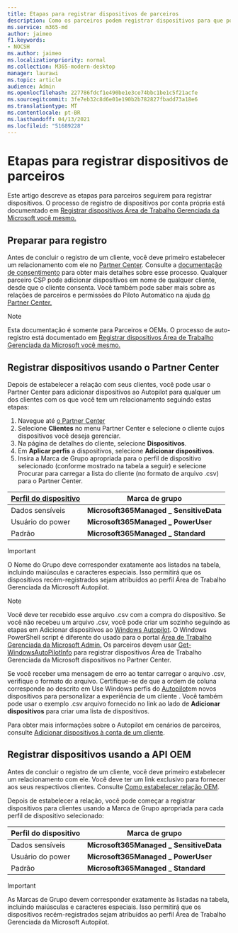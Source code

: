```yaml
---
title: Etapas para registrar dispositivos de parceiros
description: Como os parceiros podem registrar dispositivos para que possam ser gerenciados por Área de Trabalho Gerenciada da Microsoft
ms.service: m365-md
author: jaimeo
f1.keywords:
- NOCSH
ms.author: jaimeo
ms.localizationpriority: normal
ms.collection: M365-modern-desktop
manager: laurawi
ms.topic: article
audience: Admin
ms.openlocfilehash: 227786fdcf1e490be1e3ce74bbc1be1c5f21acfe
ms.sourcegitcommit: 3fe7eb32c8d6e01e190b2b782827fbadd73a18e6
ms.translationtype: MT
ms.contentlocale: pt-BR
ms.lasthandoff: 04/13/2021
ms.locfileid: "51689228"
---
```

# <a name="steps-for-partners-to-register-devices"></a>Etapas para registrar dispositivos de parceiros


Este artigo descreve as etapas para parceiros seguirem para registrar dispositivos. O processo de registro de dispositivos por conta própria está documentado em [Registrar dispositivos Área de Trabalho Gerenciada da Microsoft você mesmo.](register-devices-self.md)



## <a name="prepare-for-registration"></a>Preparar para registro 
Antes de concluir o registro de um cliente, você deve primeiro estabelecer um relacionamento com ele no [Partner Center](https://partner.microsoft.com/dashboard). Consulte a [documentação de consentimento](/windows/deployment/windows-autopilot/registration-auth#csp-authorization) para obter mais detalhes sobre esse processo. Qualquer parceiro CSP pode adicionar dispositivos em nome de qualquer cliente, desde que o cliente consenta. Você também pode saber mais sobre as relações de parceiros e permissões do Piloto Automático na ajuda [do Partner Center.](/partner-center/customers_revoke_admin_privileges#windows-autopilot)


> [!NOTE]
> Esta documentação é somente para Parceiros e OEMs. O processo de auto-registro está documentado em [Registrar dispositivos Área de Trabalho Gerenciada da Microsoft você mesmo.](register-devices-self.md)


## <a name="register-devices-by-using-partner-center"></a>Registrar dispositivos usando o Partner Center

Depois de estabelecer a relação com seus clientes, você pode usar o Partner Center para adicionar dispositivos ao Autopilot para qualquer um dos clientes com os que você tem um relacionamento seguindo estas etapas:

1. Navegue até [o Partner Center](https://partner.microsoft.com/dashboard)
2. Selecione **Clientes** no menu Partner Center e selecione o cliente cujos dispositivos você deseja gerenciar.
3. Na página de detalhes do cliente, selecione **Dispositivos**.
4. Em **Aplicar perfis** a dispositivos, selecione **Adicionar dispositivos**.
5. Insira a Marca de Grupo apropriada para o perfil de dispositivo selecionado  (conforme mostrado na tabela a seguir) e selecione Procurar para carregar a lista do cliente (no formato de arquivo .csv) para o Partner Center.

|[Perfil do dispositivo](../service-description/profiles.md)  |Marca de grupo  |
|---------|---------|
|Dados sensíveis     |**Microsoft365Managed \_ SensitiveData**    |
|Usuário do power     | **Microsoft365Managed \_ PowerUser**          |
|Padrão     | **Microsoft365Managed \_ Standard**        |

> [!IMPORTANT]
> O Nome do Grupo deve corresponder exatamente aos listados na tabela, incluindo maiúsculas e caracteres especiais. Isso permitirá que os dispositivos recém-registrados sejam atribuídos ao perfil Área de Trabalho Gerenciada da Microsoft Autopilot.

>[!NOTE]
> Você deve ter recebido esse arquivo .csv com a compra do dispositivo. Se você não recebeu um arquivo .csv, você pode criar um sozinho seguindo as etapas em Adicionar dispositivos ao [Windows Autopilot](/windows/deployment/windows-autopilot/add-devices#collecting-the-hardware-id-from-existing-devices-using-powershell). O Windows PowerShell script é diferente do usado para o portal [Área de Trabalho Gerenciada da Microsoft Admin.](./register-devices-self.md#obtain-the-hardware-hash) Os parceiros devem usar [Get-WindowsAutoPilotInfo](https://www.powershellgallery.com/packages/Get-WindowsAutoPilotInfo) para registrar dispositivos Área de Trabalho Gerenciada da Microsoft dispositivos no Partner Center.

Se você receber uma mensagem de erro ao tentar carregar o arquivo .csv, verifique o formato do arquivo. Certifique-se de que a ordem de coluna corresponde ao descrito em Use Windows perfis do [Autopilot](/partner-center/autopilot#add-devices-to-a-customers-account)em novos dispositivos para personalizar a experiência de um cliente . Você também pode usar o exemplo .csv arquivo fornecido no link ao lado de **Adicionar dispositivos** para criar uma lista de dispositivos. 

Para obter mais informações sobre o Autopilot em cenários de parceiros, consulte [Adicionar dispositivos à conta de um cliente](/partner-center/autopilot#add-devices-to-a-customers-account).


## <a name="register-devices-by-using-the-oem-api"></a>Registrar dispositivos usando a API OEM

Antes de concluir o registro de um cliente, você deve primeiro estabelecer um relacionamento com ele. Você deve ter um link exclusivo para fornecer aos seus respectivos clientes. Consulte [Como estabelecer relação OEM](/windows/deployment/windows-autopilot/registration-auth#oem-authorization).

Depois de estabelecer a relação, você pode começar a registrar dispositivos para clientes usando a Marca de Grupo apropriada para cada perfil de dispositivo selecionado:


|Perfil do dispositivo  |Marca de grupo  |
|---------|---------|
|Dados sensíveis     | **Microsoft365Managed \_ SensitiveData**     |
|Usuário do power     | **Microsoft365Managed \_ PowerUser**          |
|Padrão     | **Microsoft365Managed \_ Standard**      |

> [!IMPORTANT]
> As Marcas de Grupo devem corresponder exatamente às listadas na tabela, incluindo maiúsculas e caracteres especiais. Isso permitirá que os dispositivos recém-registrados sejam atribuídos ao perfil Área de Trabalho Gerenciada da Microsoft Autopilot.